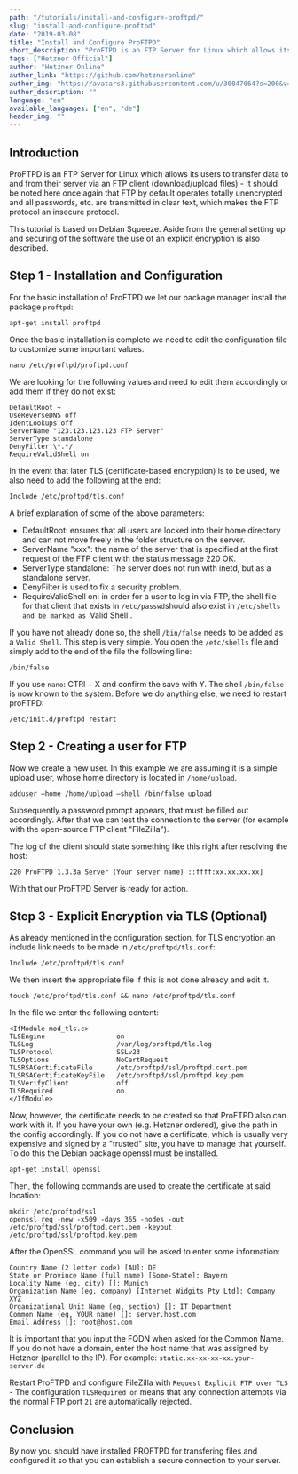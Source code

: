 ```yaml
---
path: "/tutorials/install-and-configure-proftpd/"
slug: "install-and-configure-proftpd"
date: "2019-03-08"
title: "Install and Configure ProFTPD"
short_description: "ProFTPD is an FTP Server for Linux which allows its users to transfer data to and from their server via an FTP client (download/upload files)."
tags: ["Hetzner Official"]
author: "Hetzner Online"
author_link: "https://github.com/hetzneronline"
author_img: "https://avatars3.githubusercontent.com/u/30047064?s=200&v=4"
author_description: ""
language: "en"
available_languages: ["en", "de"]
header_img: ""
---
```



## Introduction

ProFTPD is an FTP Server for Linux which allows its users to transfer data to and from their server via an FTP client (download/upload files) - It should be noted here once again that FTP by default operates totally unencrypted and all passwords, etc. are transmitted in clear text, which makes the FTP protocol an insecure protocol.

This tutorial is based on Debian Squeeze. Aside from the general setting up and securing of the software the use of an explicit encryption is also described.

## Step 1 - Installation and Configuration

For the basic installation of ProFTPD we let our package manager install the package `proftpd`:

`apt-get install proftpd`

Once the basic installation is complete we need to edit the configuration file to customize some important values.

`nano /etc/proftpd/proftpd.conf`

We are looking for the following values ​​and need to edit them accordingly or add them if they do not exist:

```
DefaultRoot ~
UseReverseDNS off
IdentLookups off
ServerName "123.123.123.123 FTP Server"
ServerType standalone
DenyFilter \*.*/
RequireValidShell on
```
In the event that later TLS (certificate-based encryption) is to be used, we also need to add the following at the end:

`Include /etc/proftpd/tls.conf`

A brief explanation of some of the above parameters:

* DefaultRoot: ensures that all users are locked into their home directory and can not move freely in the folder structure on the server.
* ServerName "xxx": the name of the server that is specified at the first request of the FTP client with the status message 220 OK.
* ServerType standalone: The server does not run with inetd, but as a standalone server.
* DenyFilter is used to fix a security problem.
* RequireValidShell on: in order for a user to log in via FTP, the shell file for that client that exists in `/etc/passwd`should also exist in `/etc/shells and be marked as `Valid Shell`.

If you have not already done so, the shell `/bin/false` needs to be added as a `Valid Shell`. This step is very simple. You open the `/etc/shells` file and simply add to the end of the file the following line:

`/bin/false`

If you use `nano`: CTRl + X and confirm the save with Y. The shell `/bin/false` is now known to the system. Before we do anything else, we need to restart proFTPD:

`/etc/init.d/proftpd restart`

## Step 2 - Creating a user for FTP

Now we create a new user. In this example we are assuming it is a simple upload user, whose home directory is located in `/home/upload`.

`adduser –home /home/upload –shell /bin/false upload`

Subsequently a password prompt appears, that must be filled out accordingly. After that we can test the connection to the server (for example with the open-source FTP client "FileZilla").

The log of the client should state something like this right after resolving the host:

`220 ProFTPD 1.3.3a Server (Your server name) ::ffff:xx.xx.xx.xx]`

With that our ProFTPD Server is ready for action.

## Step 3 - Explicit Encryption via TLS (Optional)

As already mentioned in the configuration section, for TLS encryption an include link needs to be made in `/etc/proftpd/tls.conf`:

`Include /etc/proftpd/tls.conf`

We then insert the appropriate file if this is not done already and edit it.

`touch /etc/proftpd/tls.conf && nano /etc/proftpd/tls.conf`

In the file we enter the following content:

```
<IfModule mod_tls.c>
TLSEngine                  on
TLSLog                     /var/log/proftpd/tls.log
TLSProtocol                SSLv23
TLSOptions                 NoCertRequest
TLSRSACertificateFile      /etc/proftpd/ssl/proftpd.cert.pem
TLSRSACertificateKeyFile   /etc/proftpd/ssl/proftpd.key.pem
TLSVerifyClient            off
TLSRequired                on
</IfModule>
```
Now, however, the certificate needs to be created so that ProFTPD also can work with it. If you have your own (e.g. Hetzner ordered), give the path in the config accordingly. If you do not have a certificate, which is usually very expensive and signed by a "trusted" site, you have to manage that yourself. To do this the Debian package openssl must be installed.

`apt-get install openssl`

Then, the following commands are used to create the certificate at said location:

```
mkdir /etc/proftpd/ssl
openssl req -new -x509 -days 365 -nodes -out /etc/proftpd/ssl/proftpd.cert.pem -keyout /etc/proftpd/ssl/proftpd.key.pem
```

After the OpenSSL command you will be asked to enter some information:

```
Country Name (2 letter code) [AU]: DE
State or Province Name (full name) [Some-State]: Bayern
Locality Name (eg, city) []: Munich
Organization Name (eg, company) [Internet Widgits Pty Ltd]: Company XYZ
Organizational Unit Name (eg, section) []: IT Department
Common Name (eg, YOUR name) []: server.host.com
Email Address []: root@host.com
```
It is important that you input the FQDN when asked for the Common Name. If you do not have a domain, enter the host name that was assigned by Hetzner (parallel to the IP). For example: `static.xx-xx-xx-xx.your-server.de`


Restart ProFTPD and configure FileZilla with `Request Explicit FTP over TLS` - The configuration `TLSRequired on` means that any connection attempts via the normal FTP port `21` are automatically rejected.

## Conclusion

By now you should have installed PROFTPD for transfering files and configured it so that you can establish a secure connection to your server.
